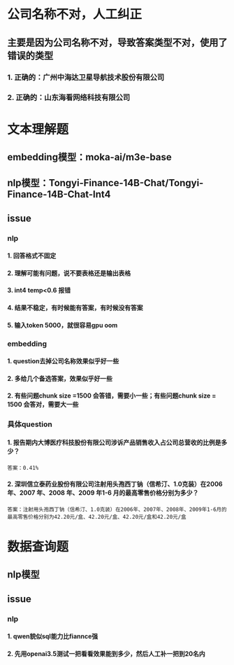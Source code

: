 # 公司名称不对，人工纠正
## 主要是因为公司名称不对，导致答案类型不对，使用了错误的类型
### 1. 正确的：广州中海达卫星导航技术股份有限公司 
### 2. 正确的：山东海看网络科技有限公司

# 文本理解题

## embedding模型：moka-ai/m3e-base

## nlp模型：Tongyi-Finance-14B-Chat/Tongyi-Finance-14B-Chat-Int4

## issue
### nlp
#### 1. 回答格式不固定
#### 2. 理解可能有问题，说不要表格还是输出表格
#### 3. int4 temp<0.6 报错
#### 4. 结果不稳定，有时候能有答案，有时候没有答案
#### 5. 输入token 5000，就很容易gpu oom

### embedding
#### 1. question去掉公司名称效果似乎好一些
#### 2. 多给几个备选答案，效果似乎好一些
#### 2. 有些问题chunk size =1500 会答错，需要小一些；有些问题chunk size = 1500 会答对，需要大一些

### 具体question
#### 1. 报告期内大博医疗科技股份有限公司涉诉产品销售收入占公司总营收的比例是多少？
    答案：0.41%

#### 2. 深圳信立泰药业股份有限公司注射用头孢西丁钠（信希汀、1.0克装）在2006 年、2007 年、2008 年、2009 年1-6 月的最高零售价格分别为多少？
    答案：注射用头孢西丁钠（信希汀、1.0克装）在2006年、2007年、2008年、2009年1-6月的最高零售价格分别为42.20元/盒、42.20元/盒、42.20元/盒和42.20元/盒


# 数据查询题
## nlp模型
## issue
### nlp
#### 1. qwen貌似sql能力比fiannce强
#### 2. 先用openai3.5测试一把看看效果能到多少，然后人工补一把到20名内
